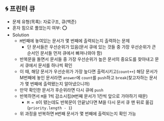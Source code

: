 ## 🌀 프린터 큐

- 문제 유형(목록): 자료구조, 큐(백준)
- 혼자 힘으로 풀었는지 여부: ⭕️
- Solution
  - `M`번째에 놓여있는 문서가 몇 번째에 출력되는지 출력하는 문제
    - 단 문서들은 우선순위가 있음(문서 큐에 있는 것들 중 가장 우선순위가 큰 순서인 문서들 먼저 큐에서 빠져나와야 함)
  - 반복문을 돌면서 문서들 중 가장 우선순위가 높은 문서의 중요도를 찾아내고 문서 큐에서 문서를 하나씩 확인
  - 이 때, 해당 문서가 우선순위가 가장 높다면 출력시키고(`count++`) 해당 문서가 M번째에 놓인 문서라면 `answer`에 `count`를 `push`하고 `break`(찾고자하는 문서가 몇 번째에 출력됐는지 알아냈으니까)
  - 만약 확인한 문서가 후순위라면 다시 큐에 `push`
  - 반복하면서 `M`을 1씩 감소시킴(`M`번째 문서가 1칸씩 앞으로 가야하기 때문)
    - `M = 0`이 됐는데도 반복문이 안끝났다면 M을 다시 문서 큐 맨 뒤로 옮김(`priority.length - 1`)
  - 위 과정을 반복하면 `M`번째 문서가 몇 번째에 출력되는지 확인 가능
